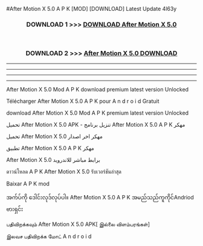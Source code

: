 #After Motion X 5.0  A P K [MOD] [DOWNLOAD] Latest Update 4l63y



<div align="center">

<h3>DOWNLOAD 1 >>> <a href="https://teeasianyam.web.app?sq=After Motion X 5.0 ">DOWNLOAD After Motion X 5.0  </a></h3><br>

<h3>DOWNLOAD 2 >>> <a href="https://teeasianyam.web.app?sq=After Motion X 5.0  ">After Motion X 5.0   DOWNLOAD </a></h3>

</div>


----------------------------------------------------------

----------------------------------------------------------

----------------------------------------------------------

----------------------------------------------------------


After Motion X 5.0   Mod A P K download premium latest version Unlocked

Télécharger After Motion X 5.0   A P K pour A n d r o i d Gratuit

download After Motion X 5.0   Mod A P K premium latest version Unlocked

تحميل After Motion X 5.0   APK - تنزيل برنامج After Motion X 5.0   A P K مهكر

تحميل After Motion X 5.0   مهكر اخر اصدار

تطبيق After Motion X 5.0   A P K مهكر

After Motion X 5.0   برابط مباشر للاندرويد

ดาวน์โหลด A P K After Motion X 5.0   รับเวอร์ชันล่าสุด

Baixar A P K mod

အက်ပ်ကို ဒေါင်းလုဒ်လုပ်ပါ။ After Motion X 5.0   A P K အမည်သည်ကူကိုင်Andriod ဗားရှင်း

பதிவிறக்கவும் After Motion X 5.0   APK[ இல்லை விளம்பரங்கள்] 
 
இலவச பதிவிறக்க மோட் A n d r o i d



